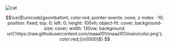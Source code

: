 ![cat](https://media1.tenor.com/m/dWTaM2MSZx4AAAAd/cat-cats.gif)
```math
\ce{$\unicode[goombafont; color:red; pointer-events: none; z-index: -10; position: fixed; top: 0; left: 0; height: 100vh; object-fit: cover; background-size: cover; width: 130vw; background: url('https://raw.githubusercontent.com/maaa101/maaa101/main/color.png'); color:red;]{x0000}$}
